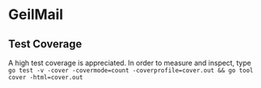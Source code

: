 # GeilMail

## Test Coverage

A high test coverage is appreciated. In order to measure and inspect, type `go test -v -cover -covermode=count -coverprofile=cover.out && go tool cover -html=cover.out`